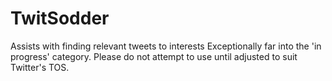 # TwitSodder
Assists with finding relevant tweets to interests
Exceptionally far into the 'in progress' category.  Please do not attempt to use until adjusted to suit Twitter's TOS.
